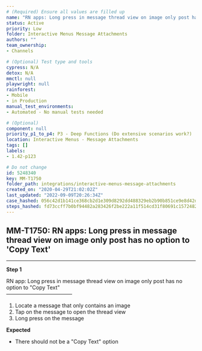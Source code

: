 ```yaml
---
# (Required) Ensure all values are filled up
name: "RN apps: Long press in message thread view on image only post has no option to 'Copy Text'"
status: Active
priority: Low
folder: Interactive Menus Message Attachments
authors: ""
team_ownership: 
- Channels

# (Optional) Test type and tools
cypress: N/A
detox: N/A
mmctl: null
playwright: null
rainforest: 
- Mobile
- in Production
manual_test_environments: 
- Automated - No manual tests needed

# (Optional)
component: null
priority_p1_to_p4: P3 - Deep Functions (Do extensive scenarios work?)
location: Interactive Menus - Message Attachments
tags: []
labels: 
- 1.42-p123

# Do not change
id: 5248340
key: MM-T1750
folder_path: integrations/interactive-menus-message-attachments
created_on: "2020-04-29T21:02:02Z"
last_updated: "2022-09-09T20:26:34Z"
case_hashed: 056c42d1b141ce368cb2d1e309d8292dd488329eb2b90b851ce9e8d42d1a9b4ea75178a554c9057aff9ebdeeb0f0f0a3
steps_hashed: fd73ccff7b0bf94482a283426f2be222a11f514cd31f80691c1572482e08f7dd245379f5d9bafc81830884e4150a2722
---
```


## MM-T1750: RN apps: Long press in message thread view on image only post has no option to 'Copy Text'

---

**Step 1**

RN app: Long press in message thread view on image only post has no option to "Copy Text"\
–––––––––––––––––––––––––

1. Locate a message that only contains an image
2. Tap on the message to open the thread view
3. Long press on the message

**Expected**

- There should not be a "Copy Text" option
